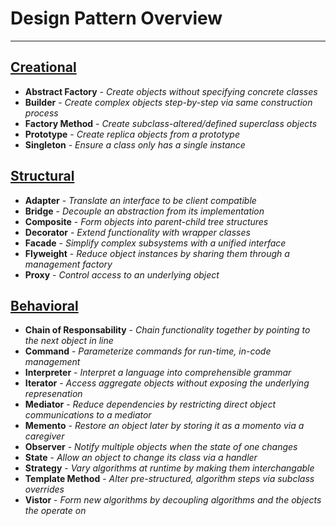 # Design Pattern Overview
-----
## [Creational](/docs/creational_patterns/creational_patterns.md)
* **Abstract Factory** - *Create objects without specifying concrete classes*
* **Builder** - *Create complex objects step-by-step via same construction process*
* **Factory Method** - *Create subclass-altered/defined superclass objects*
* **Prototype** - *Create replica objects from a prototype*
* **Singleton** - *Ensure a class only has a single instance*

## [Structural](/docs/structural_patterns/structural_patterns.md)
* **Adapter** - *Translate an interface to be client compatible*
* **Bridge** - *Decouple an abstraction from its implementation*
* **Composite** - *Form objects into parent-child tree structures*
* **Decorator** - *Extend functionality with wrapper classes*
* **Facade** - *Simplify complex subsystems with a unified interface*
* **Flyweight** - *Reduce object instances by sharing them through a management factory*
* **Proxy** - *Control access to an underlying object*

## [Behavioral](/docs/behavioral_patterns/behavioral_patterns.md)
* **Chain of Responsability** - *Chain functionality together by pointing to the next object in line*
* **Command** - *Parameterize commands for run-time, in-code management*
* **Interpreter** - *Interpret a language into comprehensible grammar*
* **Iterator** - *Access aggregate objects without exposing the underlying represenation*
* **Mediator** - *Reduce dependencies by restricting direct object communications to a mediator*
* **Memento** - *Restore an object later by storing it as a momento via a caregiver*
* **Observer** - *Notify multiple objects when the state of one changes*
* **State** - *Allow an object to change its class via a handler*
* **Strategy** - *Vary algorithms at runtime by making them interchangable*
* **Template Method** - *Alter pre-structured, algorithm steps via subclass overrides*
* **Vistor** - *Form new algorithms by decoupling algorithms and the objects the operate on*
